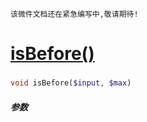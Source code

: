    该微件文档还在紧急编写中,敬请期待!
[isBefore()](http://twinh.github.com/widget/api/isBefore)
=========================================================



### 
```php
void isBefore($input, $max)
```

##### 参数

